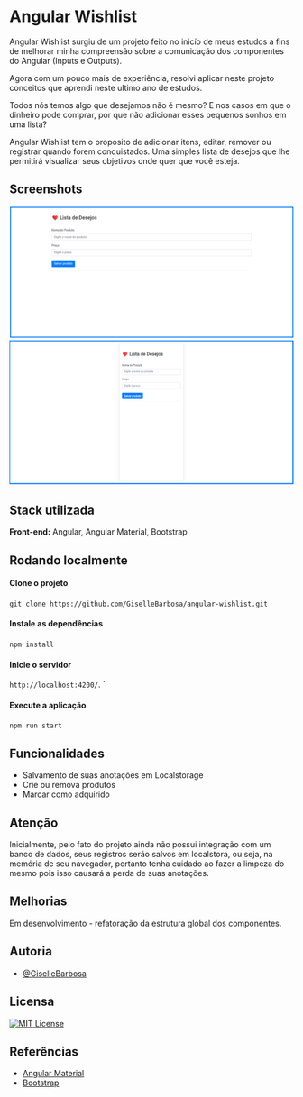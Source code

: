 # Angular Wishlist

Angular Wishlist surgiu de um projeto feito no inicío de meus estudos a fins de melhorar minha compreensão sobre a comunicação dos componentes do Angular (Inputs e Outputs).

Agora com um pouco mais de experiência, resolvi aplicar neste projeto conceitos que aprendi neste ultimo ano de estudos.

Todos nós temos algo que desejamos não é mesmo? E nos casos em que o dinheiro pode comprar, por que não adicionar esses pequenos sonhos em uma lista? 

Angular Wishlist tem o proposito de adicionar itens, editar, remover ou registrar quando forem conquistados. Uma simples lista de desejos que lhe permitirá visualizar seus objetivos onde quer que você esteja.


## Screenshots

![versao desktop](src/assets/readme-images/screenshot-desktop.png)
![versao mobile](src/assets/readme-images/screenshot-mobile.png)


## Stack utilizada

**Front-end:** Angular, Angular Material, Bootstrap


## Rodando localmente

####  Clone o projeto

`git clone https://github.com/GiselleBarbosa/angular-wishlist.git`

#### Instale as dependências

`npm install`

#### Inicie o servidor

`http://localhost:4200/`.
`

#### Execute a aplicação

`npm run start`


## Funcionalidades

- Salvamento de suas anotações em Localstorage
- Crie ou remova produtos
- Marcar como adquirido


## Atenção

Inicialmente, pelo fato do projeto ainda não possui integração com um banco de dados, seus registros serão salvos em localstora, ou seja, na memória de seu navegador, portanto tenha cuidado ao fazer a limpeza do mesmo pois isso causará a perda de suas anotações.


## Melhorias

Em desenvolvimento - refatoração da estrutura global dos componentes.


## Autoria

- [@GiselleBarbosa](https://www.linkedin.com/in/gisellebarb/)


## Licensa

[![MIT License](https://img.shields.io/badge/License-MIT-green.svg)](https://choosealicense.com/licenses/mit/)


## Referências

 - [Angular Material](https://material.angular.io/)
 - [Bootstrap](https://getbootstrap.com/)

